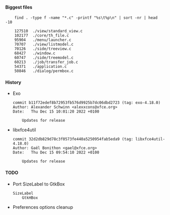#### Biggest files

```
    find . -type f -name "*.c" -printf "%s\t%p\n" | sort -nr | head -10
    
    127510	./view/standard_view.c
    102177	./core/th_file.c
    95904	./menu/launcher.c
    70707	./view/listmodel.c
    70126	./side/treeview.c
    68427	./window.c
    60747	./side/treemodel.c
    60213	./job/transfer_job.c
    54371	./application.c
    50846	./dialog/permbox.c
```

#### History

* Exo

    ```
    commit b11f72edef8b72953fb576d9925b7dc06dbd2723 (tag: exo-4.18.0)
    Author: Alexander Schwinn <alexxcons@xfce.org>
    Date:   Thu Dec 15 10:01:20 2022 +0100

        Updates for release
    ```

* libxfce4util


    ```
    commit 32d2db829d78c3f0573fe440a5250954fab5eda9 (tag: libxfce4util-4.18.0)
    Author: Gaël Bonithon <gael@xfce.org>
    Date:   Thu Dec 15 09:54:10 2022 +0100

        Updates for release
    ```



#### TODO

* Port SizeLabel to GtkBox
    
    ```
    SizeLabel
        GtkHBox
    ```

* Preferences options cleanup

<property name="last-details-view-column-widths" type="string"
value="50,123,50,50,347,50,50,73,50,91"/>

<!--
metadata

gboolean directory_specific_settings;
thunar_file_get_metadata_setting()

HAVE_LINUX

CTYPE_H
ERRNO_H
FCNTL_H
GRP_H
LIMITS_H
LOCALE_H
MEMORY_H
PATHS_H
PWD_H
SCHED_H
SIGNAL_H
STDARG_H
STDLIB_H
STRING_H
SYS_MMAN_H
SYS_PARAM_H
SYS_STAT_H
SYS_TIME_H
SYS_TYPES_H
SYS_UIO_H
SYS_WAIT_H
TIME_H

AC_FUNC_MMAP()
-->


